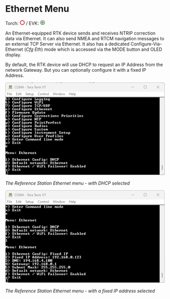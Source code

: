 # Ethernet Menu

Torch: ![Feature Not Supported](img/Icons/RedDot.png) / EVK: ![Feature Supported](img/Icons/GreenDot.png)

An Ethernet-equipped RTK device sends and receives NTRIP correction data via Ethernet. It can also send NMEA and RTCM navigation messages to an external TCP Server via Ethernet. It also has a dedicated Configure-Via-Ethernet (*Cfg Eth*) mode which is accessed via the MODE button and OLED display.

By default, the RTK device will use DHCP to request an IP Address from the network Gateway. But you can optionally configure it with a fixed IP Address.

![RTK Device in DHCP mode](img/Terminal/Ethernet_DHCP.png)

*The Reference Station Ethernet menu - with DHCP selected*

![Reference Station in fixed IP address mode](img/Terminal/Ethernet_Fixed_IP.png)

*The Reference Station Ethernet menu - with a fixed IP address selected*

